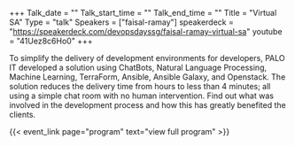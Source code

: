 +++
Talk_date = ""
Talk_start_time = ""
Talk_end_time = ""
Title = "Virtual SA"
Type = "talk"
Speakers = ["faisal-ramay"]
speakerdeck = "https://speakerdeck.com/devopsdayssg/faisal-ramay-virtual-sa"
youtube = "41Uez8c6Ho0"
+++

To simplify the delivery of development environments for developers, PALO IT developed a solution using ChatBots, Natural Language Processing, Machine Learning, TerraForm, Ansible, Ansible Galaxy,
and Openstack. The solution reduces the delivery time from hours to less than 4 minutes; all using a simple chat room with no human intervention. Find out what was involved in the development process and how this has greatly benefited the clients.

{{< event_link page="program" text="view full program" >}}
